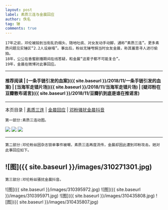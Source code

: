 ```yaml
---
layout: post
label: 素质三连与金晨回应
author: 佚名
tag: 锤
comments: true
---
```


    17年之前，邓伦被拍到当街乱扔烟头、随地吐痰、对女友动手动脚，通称“素质三连”。更多素质问题见实锤区“2.2人设崩塌”。事出后，粉丝无锤甩锅当时女友金晨，称其蓄意寻人进行偷拍。
    18年，公公在香蜜剧播期间在线答疑，和金晨“这辈子都不可能复合”。
    19年，金晨在微博对此事回应。
    
---
#### 推荐阅读 | [一条手链引发的血案]({{ site.baseurl }}/2018/11/一条手链引发的血案) \| [当海军走错片场]({{ site.baseurl }}/2018/11/当海军走错片场) \| [疑邓粉在豆瓣散布谣言]({{ site.baseurl }}/2018/11/豆瓣扒到底是谁在推谣言)
---
本页目录 \| [素质三连](#dxjja) \| [金晨回应](#dxjjb) \| [邓粉骚扰金晨抖音](#dxjjc)


<a class="anchor" name="dxjja"></a>

    第一部分:素质三连动图。

<img src="{{ site.baseurl }}/images/mzt2.gif">
<img src="{{ site.baseurl }}/images/mzt1.gif">
<img src="{{ site.baseurl }}/images/v2-4e2b0871fd98f9d040bee08fe5ac17cb_hd.gif">


---


<a class="anchor" name="dxjjb"></a>

    第二部分:邓伦粉丝因杂志锁单事件被嘲，素质三连再度流传，金晨却因此遭到邓粉攻击。她对此事回应如下。

![图]({{ site.baseurl }}/images/310271301.jpg)
---


<a class="anchor" name="dxjjc"></a>

    第三部分:邓伦粉丝骚扰金晨抖音。

![图]({{ site.baseurl }}/images/310395972.jpg)
![图]({{ site.baseurl }}/images/310395971.jpg)
![图]({{ site.baseurl }}/images/310435808.jpg)
![图]({{ site.baseurl }}/images/310435807.jpg)
